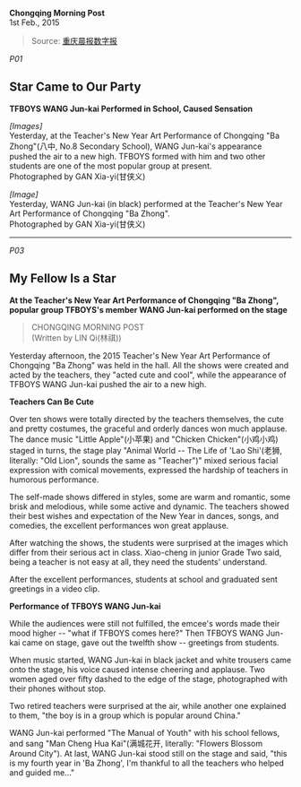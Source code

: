 **Chongqing Morning Post**  
1st Feb., 2015

> Source: [重庆晨报数字报](http://epaper.cqcb.com/html/2015-02/01/node_2.htm)

*P01*

## Star Came to Our Party
**TFBOYS WANG Jun-kai Performed in School, Caused Sensation**

*[Images]*  
Yesterday, at the Teacher's New Year Art Performance of Chongqing "Ba Zhong"(八中, No.8 Secondary School), WANG Jun-kai's appearance pushed the air to a new high.
TFBOYS formed with him and two other students are one of the most popular group at present.  
Photographed by GAN Xia-yi(甘侠义)

*[Image]*  
Yesterday, WANG Jun-kai (in black) performed at the Teacher's New Year Art Performance of Chongqing "Ba Zhong".  
Photographed by GAN Xia-yi(甘侠义)

---

*P03*

## My Fellow Is a Star
**At the Teacher's New Year Art Performance of Chongqing "Ba Zhong", popular group TFBOYS's member WANG Jun-kai performed on the stage**

> CHONGQING MORNING POST  
> (Written by LIN Qi(林祺))

Yesterday afternoon, the 2015 Teacher's New Year Art Performance of Chongqing "Ba Zhong" was held in the hall.
All the shows were created and acted by the teachers, they "acted cute and cool", while the appearance of TFBOYS WANG Jun-kai pushed the air to a new high.

**Teachers Can Be Cute**

Over ten shows were totally directed by the teachers themselves, the cute and pretty costumes, the graceful and orderly dances won much applause.
The dance music "Little Apple"(小苹果) and "Chicken Chicken"(小鸡小鸡) staged in turns, the stage play "Animal World -- The Life of 'Lao Shi'(老狮, literally: "Old Lion", sounds the same as "Teacher")" mixed serious facial expression with comical movements, expressed the hardship of teachers in humorous performance.

The self-made shows differed in styles, some are warm and romantic, some brisk and melodious, while some active and dynamic.
The teachers showed their best wishes and expectation of the New Year in dances, songs, and comedies, the excellent performances won great applause.

After watching the shows, the students were surprised at the images which differ from their serious act in class.
Xiao-cheng in junior Grade Two said, being a teacher is not easy at all, they need the students' understand.

After the excellent performances, students at school and graduated sent greetings in a video clip.

**Performance of TFBOYS WANG Jun-kai**

While the audiences were still not fulfilled, the emcee's words made their mood higher
-- "what if TFBOYS comes here?"
Then TFBOYS WANG Jun-kai came on stage, gave out the twelfth show -- greetings from students.

When music started, WANG Jun-kai in black jacket and white trousers came onto the stage, his voice caused intense cheering and applause.
Two women aged over fifty dashed to the edge of the stage, photographed with their phones without stop.

Two retired teachers were surprised at the air, while another one explained to them, "the boy is in a group which is popular around China."

WANG Jun-kai performed "The Manual of Youth" with his school fellows, and sang "Man Cheng Hua Kai"(满城花开, literally: "Flowers Blossom Around City").
At last, WANG Jun-kai stood still on the stage and said,
"this is my fourth year in 'Ba Zhong', I'm thankful to all the teachers who helped and guided me..."
